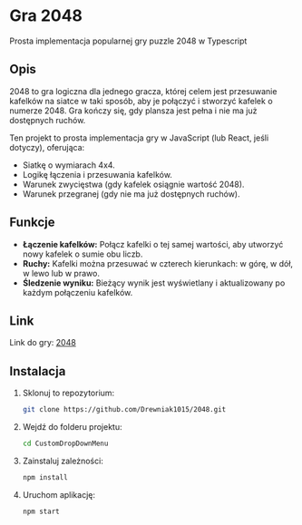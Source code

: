 # Gra 2048

Prosta implementacja popularnej gry puzzle 2048 w Typescript

## Opis

2048 to gra logiczna dla jednego gracza, której celem jest przesuwanie kafelków na siatce w taki sposób, aby je połączyć i stworzyć kafelek o numerze 2048. Gra kończy się, gdy plansza jest pełna i nie ma już dostępnych ruchów.

Ten projekt to prosta implementacja gry w JavaScript (lub React, jeśli dotyczy), oferująca:

- Siatkę o wymiarach 4x4.
- Logikę łączenia i przesuwania kafelków.
- Warunek zwycięstwa (gdy kafelek osiągnie wartość 2048).
- Warunek przegranej (gdy nie ma już dostępnych ruchów).

## Funkcje

- **Łączenie kafelków:** Połącz kafelki o tej samej wartości, aby utworzyć nowy kafelek o sumie obu liczb.
- **Ruchy:** Kafelki można przesuwać w czterech kierunkach: w górę, w dół, w lewo lub w prawo.
- **Śledzenie wyniku:** Bieżący wynik jest wyświetlany i aktualizowany po każdym połączeniu kafelków.

## Link

Link do gry: [2048](https://Drewniak1015.github.io/2048-Game/)

## Instalacja

1. Sklonuj to repozytorium:
   ```bash
   git clone https://github.com/Drewniak1015/2048.git
2. Wejdź do folderu projektu:
    ```bash
    cd CustomDropDownMenu
    ```

3. Zainstaluj zależności:
    ```bash
    npm install
    ```

4. Uruchom aplikację:
    ```bash
    npm start
    ```
